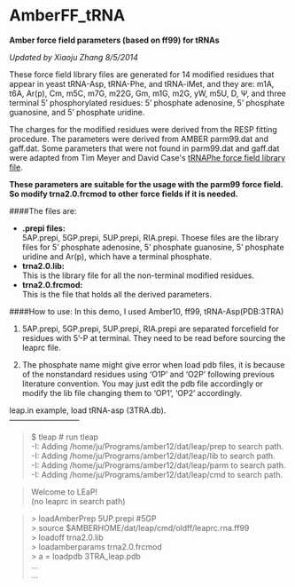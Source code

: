 # AmberFF_tRNA
**Amber force field parameters (based on ff99) for tRNAs**  

*Updated by Xiaoju Zhang 8/5/2014*  

These force field library files are generated for 14 modified residues that appear in yeast tRNA-Asp, tRNA-Phe, and tRNA-iMet, and they are: m1A, t6A, Ar(p), Cm, m5C, m7G, m22G, Gm, m1G, m2G, yW, m5U, D, Ψ, and three terminal 5’ phosphorylated residues: 5’ phosphate adenosine, 5’ phosphate guanosine, and 5’ phosphate uridine.
 
The charges for the modified residues were derived from the RESP fitting procedure. The parameters were derived from AMBER parm99.dat and gaff.dat. Some parameters that were not found in parm99.dat and gaff.dat were adapted from Tim Meyer and David Case's [tRNAPhe force field library file][1]. 

**These parameters are suitable for the usage with the parm99 force field. So modify trna2.0.frcmod to other force fields if it is needed.**
 
####The files are:  

* **.prepi files:**  
5AP.prepi, 5GP.prepi, 5UP.prepi, RIA.prepi. Thoese files are the library files for 5’ phosphate adenosine, 5’ phosphate guanosine, 5’ phosphate uridine and Ar(p), which have a terminal phosphate.   
* **trna2.0.lib:**  
This is the library file for all the non-terminal modified residues.
* **trna2.0.frcmod:**  
This is the file that holds all the derived parameters.   



####How to use:
In this demo, I used Amber10, ff99, tRNA-Asp(PDB:3TRA)   


1. 5AP.prepi, 5GP.prepi, 5UP.prepi, RIA.prepi are separated forcefield for residues with 5’-P at terminal. They need to be read before sourcing the leaprc file.  

2. The phosphate name might give error when load pdb files, it is because of the nonstandard residues using ‘O1P’ and ‘O2P’ following previous literature convention. You may just edit the pdb file accordingly or modify the lib file changing them to ‘OP1’, ‘OP2’ accordingly.

leap.in example, load tRNA-asp (3TRA.db).   
—————————  
> $ tleap  # run tleap  
-I: Adding /home/ju/Programs/amber12/dat/leap/prep to search path.  
-I: Adding /home/ju/Programs/amber12/dat/leap/lib to search path.  
-I: Adding /home/ju/Programs/amber12/dat/leap/parm to search path.  
-I: Adding /home/ju/Programs/amber12/dat/leap/cmd to search path.   

> Welcome to LEaP!  
> (no leaprc in search path)

> \> loadAmberPrep 5UP.prepi #5GP  
> \> source $AMBERHOME/dat/leap/cmd/oldff/leaprc.rna.ff99  
> \> loadoff trna2.0.lib  
> \> loadamberparams trna2.0.frcmod  
> \> a = loadpdb 3TRA_leap.pdb  
...  
...  


[1]: http://www.pharmacy.manchester.ac.uk/bryce/amber